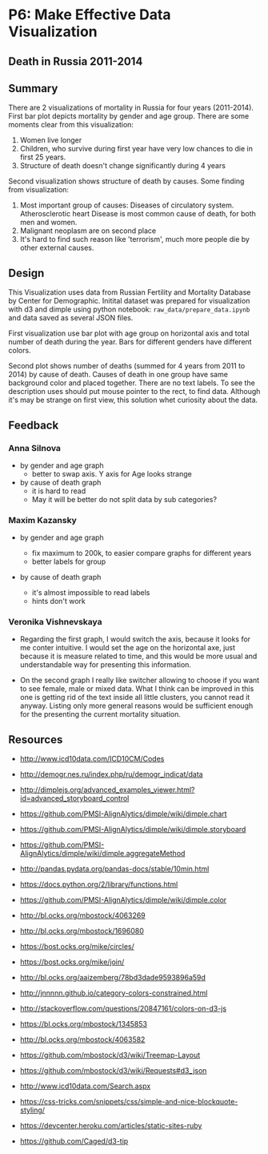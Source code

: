 P6: Make Effective Data Visualization
=====================================

Death in Russia 2011-2014
-------------------------

Summary
-------

There are 2 visualizations of mortality in Russia for four years (2011-2014). First bar plot depicts mortality by gender and age group. There are some moments clear from this visualization:

1.	Women live longer
2.	Children, who survive during first year have very low chances to die in first 25 years.
3.	Structure of death doesn't change significantly during 4 years

Second visualization shows structure of death by causes. Some finding from visualization:

1.	Most important group of causes: Diseases of circulatory system. Atherosclerotic heart Disease is most common cause of death, for both men and women.
2.	Malignant neoplasm are on second place
3.	It's hard to find such reason like 'terrorism', much more people die by other external causes.

Design
------

This Visualization uses data from Russian Fertility and Mortality Database by Center for Demographic. Initital dataset was prepared for visualization with d3 and dimple using python notebook: `raw_data/prepare_data.ipynb` and data saved as several JSON files.

First visualization use bar plot with age group on horizontal axis and total number of death during the year. Bars for different genders have different colors.

Second plot shows number of deaths (summed for 4 years from 2011 to 2014) by cause of death. Causes of death in one group have same background color and placed together. There are no text labels. To see the description uses should put mouse pointer to the rect, to find data. Although it's may be strange on first view, this solution whet curiosity about the data.

Feedback
--------

### Anna Silnova

-	by gender and age graph
	-	better to swap axis. Y axis for Age looks strange
-	by cause of death graph
	-	it is hard to read
	-	May it will be better do not split data by sub categories?

### Maxim Kazansky

-	by gender and age graph

	-	fix maximum to 200k, to easier compare graphs for different years
	-	better labels for group

-	by cause of death graph

	-	it's almost impossible to read labels
	-	hints don't work

### Veronika Vishnevskaya

-	Regarding the first graph, I would switch the axis, because it looks for me conter intuitive. I would set the age on the horizontal axe, just because it is measure related to time, and this would be more usual and understandable way for presenting this information.

-	On the second graph I really like switcher allowing to choose if you want to see female, male or mixed data. What I think can be improved in this one is getting rid of the text inside all little clusters, you cannot read it anyway. Listing only more general reasons would be sufficient enough for the presenting the current mortality situation.

Resources
---------

-	http://www.icd10data.com/ICD10CM/Codes

-	http://demogr.nes.ru/index.php/ru/demogr_indicat/data

-	http://dimplejs.org/advanced_examples_viewer.html?id=advanced_storyboard_control

-	https://github.com/PMSI-AlignAlytics/dimple/wiki/dimple.chart

-	https://github.com/PMSI-AlignAlytics/dimple/wiki/dimple.storyboard

-	https://github.com/PMSI-AlignAlytics/dimple/wiki/dimple.aggregateMethod

-	http://pandas.pydata.org/pandas-docs/stable/10min.html

-	https://docs.python.org/2/library/functions.html

-	https://github.com/PMSI-AlignAlytics/dimple/wiki/dimple.color

-	http://bl.ocks.org/mbostock/4063269

-	http://bl.ocks.org/mbostock/1696080

-	https://bost.ocks.org/mike/circles/

-	https://bost.ocks.org/mike/join/

-	http://bl.ocks.org/aaizemberg/78bd3dade9593896a59d

-	http://jnnnnn.github.io/category-colors-constrained.html

-	http://stackoverflow.com/questions/20847161/colors-on-d3-js

-	https://bl.ocks.org/mbostock/1345853

-	http://bl.ocks.org/mbostock/4063582

-	https://github.com/mbostock/d3/wiki/Treemap-Layout

-	https://github.com/mbostock/d3/wiki/Requests#d3_json

-	http://www.icd10data.com/Search.aspx

-	https://css-tricks.com/snippets/css/simple-and-nice-blockquote-styling/

-	https://devcenter.heroku.com/articles/static-sites-ruby

-	https://github.com/Caged/d3-tip
